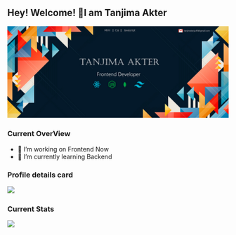 ## Hey! Welcome! 👋I am Tanjima Akter

![Your Alt Text](https://raw.githubusercontent.com/tanjima12/tanjima12/main/12295559_4949811.jpg)

### Current OverView

- 🔭 I’m working on Frontend Now
- 🌱 I’m currently learning Backend

### Profile details card

![](https://github-profile-summary-cards.vercel.app/api/cards/profile-details?username=tanjima12&theme=radical)

### Current Stats

![](https://github-profile-summary-cards.vercel.app/api/cards/stats?username=tanjima12&theme=monokai)
